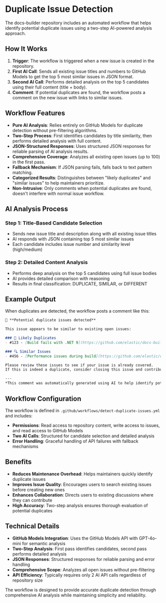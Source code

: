 # Duplicate Issue Detection

The docs-builder repository includes an automated workflow that helps identify potential duplicate issues using a two-step AI-powered analysis approach.

## How It Works

1. **Trigger**: The workflow is triggered when a new issue is created in the repository.
2. **First AI Call**: Sends all existing issue titles and numbers to GitHub Models to get the top 5 most similar issues in JSON format.
3. **Second AI Call**: Performs detailed analysis on the top 5 candidates using their full content (title + body).
4. **Comment**: If potential duplicates are found, the workflow posts a comment on the new issue with links to similar issues.

## Workflow Features

- **Pure AI Analysis**: Relies entirely on GitHub Models for duplicate detection without pre-filtering algorithms.
- **Two-Step Process**: First identifies candidates by title similarity, then performs detailed analysis with full content.
- **JSON-Structured Responses**: Uses structured JSON responses for reliable parsing of AI analysis results.
- **Comprehensive Coverage**: Analyzes all existing open issues (up to 100) in the first pass.
- **Fallback Mechanism**: If JSON parsing fails, falls back to text pattern matching.
- **Categorized Results**: Distinguishes between "likely duplicates" and "similar issues" to help maintainers prioritize.
- **Non-Intrusive**: Only comments when potential duplicates are found, doesn't interfere with normal issue workflow.

## AI Analysis Process

### Step 1: Title-Based Candidate Selection
- Sends new issue title and description along with all existing issue titles
- AI responds with JSON containing top 5 most similar issues
- Each candidate includes issue number and similarity level (high/medium)

### Step 2: Detailed Content Analysis  
- Performs deep analysis on the top 5 candidates using full issue bodies
- AI provides detailed comparison with reasoning
- Results in final classification: DUPLICATE, SIMILAR, or DIFFERENT

## Example Output

When duplicates are detected, the workflow posts a comment like this:

```markdown
👋 **Potential duplicate issues detected**

This issue appears to be similar to existing open issues:

### 🚨 Likely Duplicates
- #123 - [Build fails with .NET 9](https://github.com/elastic/docs-builder/issues/123)

### 🔍 Similar Issues
- #456 - [Performance issues during build](https://github.com/elastic/docs-builder/issues/456)

Please review these issues to see if your issue is already covered. 
If this is indeed a duplicate, consider closing this issue and contributing to the existing discussion.

---
*This comment was automatically generated using AI to help identify potential duplicates.*
```

## Workflow Configuration

The workflow is defined in `.github/workflows/detect-duplicate-issues.yml` and includes:

- **Permissions**: Read access to repository content, write access to issues, and read access to GitHub Models
- **Two AI Calls**: Structured for candidate selection and detailed analysis
- **Error Handling**: Graceful handling of API failures with fallback mechanisms

## Benefits

- **Reduces Maintenance Overhead**: Helps maintainers quickly identify duplicate issues
- **Improves Issue Quality**: Encourages users to search existing issues before creating new ones
- **Enhances Collaboration**: Directs users to existing discussions where they can contribute
- **High Accuracy**: Two-step analysis ensures thorough evaluation of potential duplicates

## Technical Details

- **GitHub Models Integration**: Uses the GitHub Models API with GPT-4o-mini for semantic analysis
- **Two-Step Analysis**: First pass identifies candidates, second pass performs detailed analysis
- **JSON Responses**: Structured responses for reliable parsing and error handling
- **Comprehensive Scope**: Analyzes all open issues without pre-filtering
- **API Efficiency**: Typically requires only 2 AI API calls regardless of repository size

The workflow is designed to provide accurate duplicate detection through comprehensive AI analysis while maintaining simplicity and reliability.